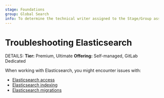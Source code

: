 ```yaml
---
stage: Foundations
group: Global Search
info: To determine the technical writer assigned to the Stage/Group associated with this page, see https://handbook.gitlab.com/handbook/product/ux/technical-writing/#assignments
---
```


# Troubleshooting Elasticsearch

DETAILS:
**Tier:** Premium, Ultimate
**Offering:** Self-managed, GitLab Dedicated

When working with Elasticsearch, you might encounter issues with:

- [Elasticsearch access](access.md)
- [Elasticsearch indexing](indexing.md)
- [Elasticsearch migrations](migrations.md)
